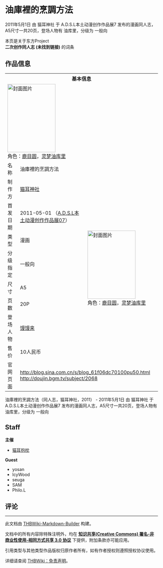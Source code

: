 # 油庫裡的烹調方法

<!-- source html: G:\repos\THBWiki-Markdown-Builder\THBWikiMarkdown\Temp\main\a\a8\ns0%3A%E6%B2%B9%E5%BA%AB%E8%A3%A1%E7%9A%84%E7%83%B9%E8%AA%BF%E6%96%B9%E6%B3%95.html -->

2011年5月1日 由 猫耳神社 于 A.D.S.L本土动漫创作作品展7 发布的漫画同人志，A5尺寸一共20页，登场人物有 油库里，分级为 一般向

本页是关于东方Project  
 **二次创作同人志 (未找到链接)** 的词条
## 作品信息

<table><tbody><tr><th colspan="3">基本信息</th></tr><tr><td class="cover-artwork-mobile" colspan="2"><a href="./文件-油庫裡的烹調方法封面.jpg.md" class="image" title="封面图片"><img alt="封面图片" src="https://upload.thwiki.cc/thumb/1/10/%E6%B2%B9%E5%BA%AB%E8%A3%A1%E7%9A%84%E7%83%B9%E8%AA%BF%E6%96%B9%E6%B3%95%E5%B0%81%E9%9D%A2.jpg/158px-%E6%B2%B9%E5%BA%AB%E8%A3%A1%E7%9A%84%E7%83%B9%E8%AA%BF%E6%96%B9%E6%B3%95%E5%B0%81%E9%9D%A2.jpg" decoding="async" loading="lazy" width="158" height="224" srcset="https://upload.thwiki.cc/thumb/1/10/%E6%B2%B9%E5%BA%AB%E8%A3%A1%E7%9A%84%E7%83%B9%E8%AA%BF%E6%96%B9%E6%B3%95%E5%B0%81%E9%9D%A2.jpg/237px-%E6%B2%B9%E5%BA%AB%E8%A3%A1%E7%9A%84%E7%83%B9%E8%AA%BF%E6%96%B9%E6%B3%95%E5%B0%81%E9%9D%A2.jpg 1.5x, https://upload.thwiki.cc/thumb/1/10/%E6%B2%B9%E5%BA%AB%E8%A3%A1%E7%9A%84%E7%83%B9%E8%AA%BF%E6%96%B9%E6%B3%95%E5%B0%81%E9%9D%A2.jpg/316px-%E6%B2%B9%E5%BA%AB%E8%A3%A1%E7%9A%84%E7%83%B9%E8%AA%BF%E6%96%B9%E6%B3%95%E5%B0%81%E9%9D%A2.jpg 2x" data-file-width="548" data-file-height="777"></a><div class="cover-char">角色：<a href="/index.php?title=%E9%B9%BF%E7%9B%AE%E5%9C%86&amp;action=edit&amp;redlink=1" class="new" title="鹿目圆（页面不存在）">鹿目圆</a>，<a href="/%E9%A6%92%E9%A6%92%E6%9D%A5#灵梦" title="馒馒来">灵梦油库里</a></div></td>
</tr><tr><td class="label">名称</td><td colspan="2"> 油庫裡的烹調方法 </td></tr><tr><td class="label">制作方</td><td><a href="./猫耳神社.md" title="猫耳神社">猫耳神社</a></td><td class="cover-artwork" rowspan="8" style="min-width:224px;"><a href="./文件-油庫裡的烹調方法封面.jpg.md" class="image" title="封面图片"><img alt="封面图片" src="https://upload.thwiki.cc/thumb/1/10/%E6%B2%B9%E5%BA%AB%E8%A3%A1%E7%9A%84%E7%83%B9%E8%AA%BF%E6%96%B9%E6%B3%95%E5%B0%81%E9%9D%A2.jpg/158px-%E6%B2%B9%E5%BA%AB%E8%A3%A1%E7%9A%84%E7%83%B9%E8%AA%BF%E6%96%B9%E6%B3%95%E5%B0%81%E9%9D%A2.jpg" decoding="async" loading="lazy" width="158" height="224" srcset="https://upload.thwiki.cc/thumb/1/10/%E6%B2%B9%E5%BA%AB%E8%A3%A1%E7%9A%84%E7%83%B9%E8%AA%BF%E6%96%B9%E6%B3%95%E5%B0%81%E9%9D%A2.jpg/237px-%E6%B2%B9%E5%BA%AB%E8%A3%A1%E7%9A%84%E7%83%B9%E8%AA%BF%E6%96%B9%E6%B3%95%E5%B0%81%E9%9D%A2.jpg 1.5x, https://upload.thwiki.cc/thumb/1/10/%E6%B2%B9%E5%BA%AB%E8%A3%A1%E7%9A%84%E7%83%B9%E8%AA%BF%E6%96%B9%E6%B3%95%E5%B0%81%E9%9D%A2.jpg/316px-%E6%B2%B9%E5%BA%AB%E8%A3%A1%E7%9A%84%E7%83%B9%E8%AA%BF%E6%96%B9%E6%B3%95%E5%B0%81%E9%9D%A2.jpg 2x" data-file-width="548" data-file-height="777"></a><div class="cover-char">角色：<a href="/index.php?title=%E9%B9%BF%E7%9B%AE%E5%9C%86&amp;action=edit&amp;redlink=1" class="new" title="鹿目圆（页面不存在）">鹿目圆</a>，<span class="smw-subobject-entity"><a href="/%E9%A6%92%E9%A6%92%E6%9D%A5#灵梦" title="馒馒来">灵梦油库里</a></span></div></td>
</tr><tr><td class="label">首发日期</td><td>2011-05-01&#160;（<a href="/展会作品列表?e=ADSL%E6%9C%AC%E5%9C%9F%E5%8A%A8%E6%BC%AB%E5%88%9B%E4%BD%9C%E4%BD%9C%E5%93%81%E5%B1%95%237">A.D.S.L本土动漫创作作品展07</a>）</td></tr><tr><td class="label">类型</td><td>漫画</td></tr><tr><td class="label">分级指定</td><td>一般向</td></tr><tr><td class="label">尺寸</td><td>A5</td></tr><tr><td class="label">页数</td><td>20P</td></tr><tr><td class="label">登场人物</td><td><a href="./馒馒来.md" title="馒馒来">馒馒来</a></td></tr><tr><td class="label">售价</td><td>10人民币</td></tr>
<tr><td class="label">官网页面</td><td colspan="2"><a rel="nofollow" class="external free" href="http://blog.sina.com.cn/s/blog_61f06dc70100pu50.html">http://blog.sina.com.cn/s/blog_61f06dc70100pu50.html</a><br><a rel="nofollow" class="external free" href="http://doujin.bgm.tv/subject/2068">http://doujin.bgm.tv/subject/2068</a></td></tr></tbody></table>

油庫裡的烹調方法（同人志，猫耳神社，2011） - 2011年5月1日 由 猫耳神社 于 A.D.S.L本土动漫创作作品展7 发布的漫画同人志，A5尺寸一共20页，登场人物有 油库里，分级为 一般向
## Staff
  
 **主催** 
  

- [猫耳抱枕](./猫耳抱枕.md)

  
 **Guest** 
  

- yosan
- IcyWood
- seuga
- SAM
- Philo.L

## 评论




---

此文档由 [THBWiki-Markdown-Builder](https://github.com/Delsin-Yu/THBWiki-Markdown-Builder) 构建。

文档中的所有内容除特殊注明外，均在 [**知识共享(Creative Commons) 署名-非商业性使用-相同方式共享 3.0 协议**](https://creativecommons.org/licenses/by-sa/3.0/deed.zh-hans) 下提供，附加条款亦可能应用。

引用类型与其他类型作品版权归原作者所有，如有作者授权则遵照授权协议使用。

详细请查阅 [THBWiki：免责声明](https://thbwiki.cc/THBWiki:%E5%85%8D%E8%B4%A3%E5%A3%B0%E6%98%8E)。

